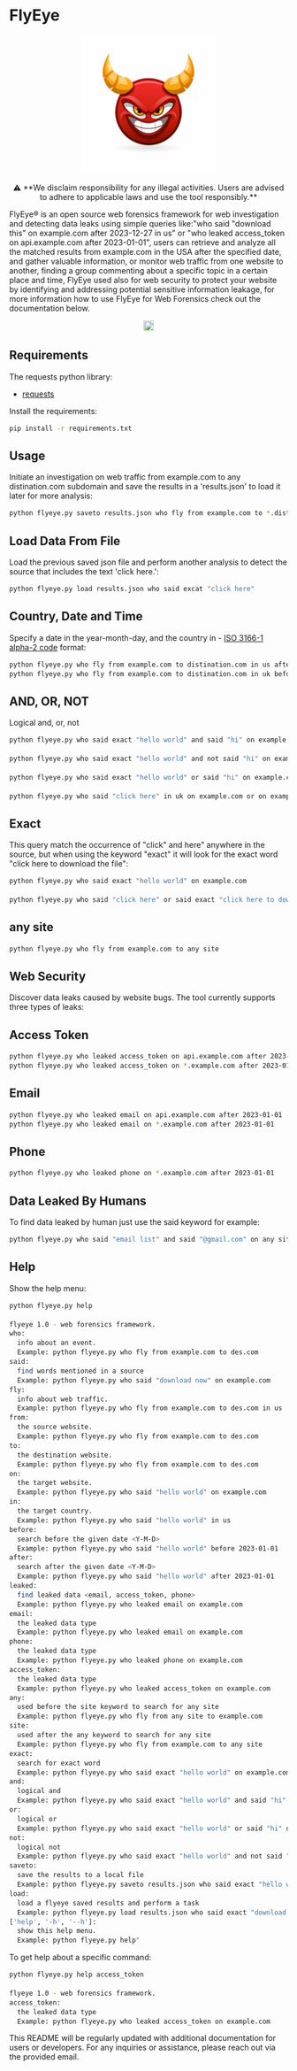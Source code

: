 # FlyEye

<p align="center">
  <img width="250" height="250" src="https://github.com/mrmedx/flyeye/blob/main/icon/icon.jpg" alt='FlyEye'>
</p>

<p align="center">
  ⚠️ **We disclaim responsibility for any illegal activities. Users are advised to adhere to applicable laws and use the tool responsibly.**
  
FlyEye® is an open source web forensics framework for web investigation and detecting data leaks using simple queries like:"who said "download this" on example.com after 2023-12-27 in us" or "who leaked access_token on api.example.com after 2023-01-01", users can retrieve and analyze all the matched results from example.com in the USA after the specified date, and gather valuable information, or monitor web traffic from one website to another, finding a group commenting about a specific topic in a certain place and time, FlyEye used also for web security to protect your website by identifying and addressing potential sensitive information leakage, for more information how to use FlyEye for Web Forensics check out the documentation below. 


</p>

<p align="center">
  <a href="https://www.facebook.com/jasmeztr"><img src="https://www.facebook.com/favicon.ico" width="18" height="18"></a>
</p>

## Requirements

The requests python library:

- [requests](https://pypi.org/project/requests/)

Install the requirements:

```bash
pip install -r requirements.txt

```

## Usage

Initiate an investigation on web traffic from example.com to any distination.com subdomain and save the results in a 'results.json' to load it later for more analysis:

```bash
python flyeye.py saveto results.json who fly from example.com to *.distination.com

```
## Load Data From File
 
Load the previous saved json file and perform another analysis to detect the source that includes the text 'click here.':
 
```bash
python flyeye.py load results.json who said excat "click here"

```

## Country, Date and Time

Specify a date in the year-month-day, and the country in - [ISO 3166-1 alpha-2 code](https://en.wikipedia.org/wiki/ISO_3166-1_alpha-2) format:

```bash
python flyeye.py who fly from example.com to distination.com in us after 2023-11-01
python flyeye.py who fly from example.com to distination.com in uk before 2023-11-01 and after 2022-11-01 

```

## AND, OR, NOT

Logical and, or, not

```bash
python flyeye.py who said exact "hello world" and said "hi" on example.com

python flyeye.py who said exact "hello world" and not said "hi" on example.com

python flyeye.py who said exact "hello world" or said "hi" on example.com

python flyeye.py who said "click here" in uk on example.com or on example1.com and not on example3.com

```

## Exact

This query match the occurrence of "click" and here" anywhere in the source, but  when using the keyword "exact" it will look for the exact word "click here to download the file":

```bash
python flyeye.py who said exact "hello world" on example.com

python flyeye.py who said "click here" or said exact "click here to download the file" in us on example.com and not on example2.com 

```

## any site

```bash
python flyeye.py who fly from example.com to any site

```

## Web Security

Discover data leaks caused by website bugs. The tool currently supports three types of leaks:

## Access Token

```bash
python flyeye.py who leaked access_token on api.example.com after 2023-01-01
python flyeye.py who leaked access_token on *.example.com after 2023-01-01

```

## Email

```bash
python flyeye.py who leaked email on api.example.com after 2023-01-01
python flyeye.py who leaked email on *.example.com after 2023-01-01

```

## Phone

```bash
python flyeye.py who leaked phone on *.example.com after 2023-01-01

```

## Data Leaked By Humans

To find data leaked by human just use the said keyword for example:

```bash
python flyeye.py who said "email list" and said "@gmail.com" on any site after 2023-01-01

```

## Help
Show the help menu:

```bash
python flyeye.py help

flyeye 1.0 - web forensics framework.
who:
  info about an event.
  Example: python flyeye.py who fly from example.com to des.com
said:
  find words mentioned in a source
  Example: python flyeye.py who said "download now" on example.com
fly:
  info about web traffic.
  Example: python flyeye.py who fly from example.com to des.com in us
from:
  the source website.
  Example: python flyeye.py who fly from example.com to des.com
to:
  the destination website.
  Example: python flyeye.py who fly from example.com to des.com
on:
  the target website.
  Example: python flyeye.py who said "hello world" on example.com
in:
  the target country.
  Example: python flyeye.py who said "hello world" in us
before:
  search before the given date <Y-M-D>
  Example: python flyeye.py who said "hello world" before 2023-01-01
after:
  search after the given date <Y-M-D>
  Example: python flyeye.py who said "hello world" after 2023-01-01
leaked:
  find leaked data <email, access_token, phone>
  Example: python flyeye.py who leaked email on example.com
email:
  the leaked data type
  Example: python flyeye.py who leaked email on example.com
phone:
  the leaked data type
  Example: python flyeye.py who leaked phone on example.com
access_token:
  the leaked data type
  Example: python flyeye.py who leaked access_token on example.com
any:
  used before the site keyword to search for any site
  Example: python flyeye.py who fly from any site to example.com
site:
  used after the any keyword to search for any site
  Example: python flyeye.py who fly from example.com to any site
exact:
  search for exact word
  Example: python flyeye.py who said exact "hello world" on example.com
and:
  logical and
  Example: python flyeye.py who said exact "hello world" and said "hi" on example.com
or:
  logical or
  Example: python flyeye.py who said exact "hello world" or said "hi" on example.com
not:
  logical not
  Example: python flyeye.py who said exact "hello world" and not said "hi" on example.com
saveto:
  save the results to a local file
  Example: python flyeye.py saveto results.json who said exact "hello world" on example.com
load:
  load a flyeye saved results and perform a task
  Example: python flyeye.py load results.json who said exact "download this file"
['help', '-h', '--h']:
  show this help menu.
  Example: python flyeye.py help"

```
To get help about a specific command:

```bash
python flyeye.py help access_token

flyeye 1.0 - web forensics framework.
access_token:
  the leaked data type
  Example: python flyeye.py who leaked access_token on example.com

```


This README will be regularly updated with additional documentation for users or developers. For any inquiries or assistance, please reach out via the provided email.

